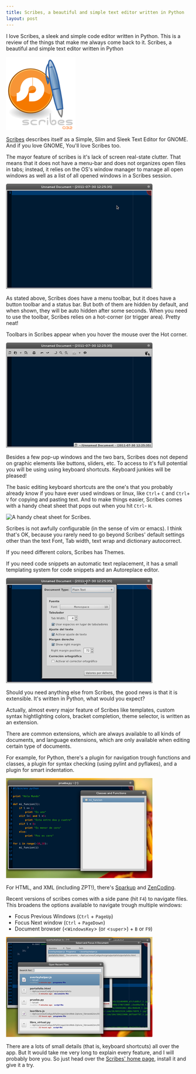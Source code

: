 ```yaml
---
title: Scribes, a beautiful and simple text editor written in Python
layout: post
---
```


 I love Scribes, a sleek and simple code editor written in Python. This is a review of the things that make me always come back to it.
Scribes, a beautiful and simple text editor written in Python

![Scribes Editor](/media/scribes.png)

[Scribes](http://scribes.sourceforge.net/) describes itself as a Simple, Slim
and Sleek Text Editor for GNOME. And if you love GNOME, You'll love Scribes
too.

The mayor feature of scribes is it's lack of screen real-state clutter. That
means that it does not have a menu-bar and does not organizes open files in
tabs; instead, it relies on the OS's window manager to manage all open windows
as well as a list of all opened windows in a Scribes session.

![Defaul Scribes](/media/scribes_default.png)

As stated above, Scribes does have a menu toolbar, but it does have a button
toolbar and a status bar. But both of them are hidden by default, and when
shown, they will be auto hidden after some seconds. When you need to use the
toolbar, Scribes relies on a hot-corner (or trigger area). Pretty neat!

Toolbars in Scribes appear when you hover the mouse over the Hot corner.

![hot corner](/media/scribes_hot_corner.png)

Besides a few pop-up windows and the two bars, Scribes does not depend on
graphic elements like buttons, sliders, etc. To access to it's full potential
you will be using using keyboard shortcuts. Keyboard junkies will be pleased!

The basic editing keyboard shortcuts are the one's that you probably already
know if you have ever used windows or linux, like `Ctrl`+ `C` and `Ctrl`+ `V` for copying
and pasting text. And to make things easier, Scribes comes with a handy cheat
sheet that pops out when you hit `Ctrl`- `H`.

![A handy cheat sheet for Scribes.](/media/media/scribes_cheat_sheet.png)

Scribes is not awfully configurable (in the sense of vim or emacs). I think
that's OK, because you rarely need to go beyond Scribes' default settings
other than the text Font, Tab width, text wrap and dictionary autocorrect.

If you need different colors, Scribes has Themes.

If you need code snippets an automatic text replacement, it has a small
templating system for code snippets and an Autoreplace editor.

![Advanced configuration](/media/scribes_advanced.png)

Should you need anything else from Scribes, the good news is that it is
extensible. It's written in Python, what would you expect?

Actually, almost every major feature of Scribes like templates, custom syntax
hightlighting colors, bracket completion, theme selector, is written as an
extension.

There are common extensions, which are always available to all kinds of
documents, and language extensions, which are only available when editing
certain type of documents.

For example, for Python, there's a plugin for navigation trough functions and
classes, a plugin for syntax checking (using pylint and pyflakes), and a
plugin for smart indentation.

![Scribes with the python symbol browser.](/media/scribes_functions.png)

For HTML, and XML (including ZPT!), there's
[Sparkup](http://mystilleef.blogspot.com/2010/12/zencoding-and-sparkup-in-scribes.html)
and [ZenCoding](http://mystilleef.blogspot.com/2010/05/zencoding-with-scribes.html).

Recent versions of scribes comes with a side pane (hit `F4`) to navigate files.
This broadens the options available to navigate trough multiple windows:

* Focus Previous Windows (`Ctrl` + `PageUp`)
* Focus Next window (`Ctrl` + `PageDown`)
* Document browser (<`WindowsKey`> (or <`super`>) + `B` or `F9`)

![Document browser and recent files](/media/scribes_utlis.png)

There are a lots of small details (that is, keyboard shortcuts) all over the
app. But It would take me very long to explain every feature, and I will
probably bore you. So just head over the [Scribes' home page](http://scribes.sourceforge.net/download.html),
install it and give it a try.
